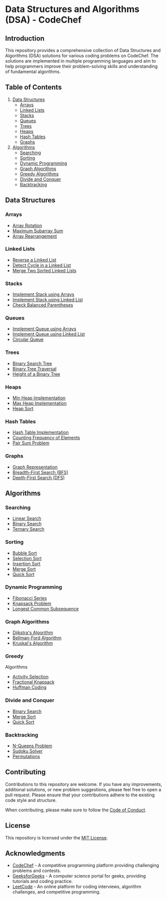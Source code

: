 # Data Structures and Algorithms (DSA) - CodeChef

## Introduction
This repository provides a comprehensive collection of Data Structures and Algorithms (DSA) solutions for various coding problems on CodeChef. The solutions are implemented in multiple programming languages and aim to help programmers improve their problem-solving skills and understanding of fundamental algorithms.

## Table of Contents
1. [Data Structures](#data-structures)
    - [Arrays](#arrays)
    - [Linked Lists](#linked-lists)
    - [Stacks](#stacks)
    - [Queues](#queues)
    - [Trees](#trees)
    - [Heaps](#heaps)
    - [Hash Tables](#hash-tables)
    - [Graphs](#graphs)
2. [Algorithms](#algorithms)
    - [Searching](#searching)
    - [Sorting](#sorting)
    - [Dynamic Programming](#dynamic-programming)
    - [Graph Algorithms](#graph-algorithms)
    - [Greedy Algorithms](#greedy-algorithms)
    - [Divide and Conquer](#divide-and-conquer)
    - [Backtracking](#backtracking)

## Data Structures
### Arrays
- [Array Rotation](/array-rotation)
- [Maximum Subarray Sum](/maximum-subarray-sum)
- [Array Rearrangement](/array-rearrangement)

### Linked Lists
- [Reverse a Linked List](/reverse-linked-list)
- [Detect Cycle in a Linked List](/detect-cycle-linked-list)
- [Merge Two Sorted Linked Lists](/merge-sorted-linked-lists)

### Stacks
- [Implement Stack using Arrays](/stack-implementation-array)
- [Implement Stack using Linked List](/stack-implementation-linked-list)
- [Check Balanced Parentheses](/balanced-parentheses)

### Queues
- [Implement Queue using Arrays](/queue-implementation-array)
- [Implement Queue using Linked List](/queue-implementation-linked-list)
- [Circular Queue](/circular-queue)

### Trees
- [Binary Search Tree](/binary-search-tree)
- [Binary Tree Traversal](/binary-tree-traversal)
- [Height of a Binary Tree](/binary-tree-height)

### Heaps
- [Min Heap Implementation](/min-heap-implementation)
- [Max Heap Implementation](/max-heap-implementation)
- [Heap Sort](/heap-sort)

### Hash Tables
- [Hash Table Implementation](/hash-table-implementation)
- [Counting Frequency of Elements](/count-element-frequency)
- [Pair Sum Problem](/pair-sum-problem)

### Graphs
- [Graph Representation](/graph-representation)
- [Breadth-First Search (BFS)](/bfs-algorithm)
- [Depth-First Search (DFS)](/dfs-algorithm)

## Algorithms
### Searching
- [Linear Search](/linear-search)
- [Binary Search](/binary-search)
- [Ternary Search](/ternary-search)

### Sorting
- [Bubble Sort](/bubble-sort)
- [Selection Sort](/selection-sort)
- [Insertion Sort](/insertion-sort)
- [Merge Sort](/merge-sort)
- [Quick Sort](/quick-sort)

### Dynamic Programming
- [Fibonacci Series](/fibonacci-series)
- [Knapsack Problem](/knapsack-problem)
- [Longest Common Subsequence](/longest-common-subsequence)

### Graph Algorithms
- [Dijkstra's Algorithm](/dijkstra-algorithm)
- [Bellman-Ford Algorithm](/bellman-ford-algorithm)
- [Kruskal's Algorithm](/kruskal-algorithm)

### Greedy

 Algorithms
- [Activity Selection](/activity-selection)
- [Fractional Knapsack](/fractional-knapsack)
- [Huffman Coding](/huffman-coding)

### Divide and Conquer
- [Binary Search](/binary-search-dc)
- [Merge Sort](/merge-sort-dc)
- [Quick Sort](/quick-sort-dc)

### Backtracking
- [N-Queens Problem](/n-queens-problem)
- [Sudoku Solver](/sudoku-solver)
- [Permutations](/permutations)

## Contributing
Contributions to this repository are welcome. If you have any improvements, additional solutions, or new problem suggestions, please feel free to open a pull request. Please ensure that your contributions adhere to the existing code style and structure.

When contributing, please make sure to follow the [Code of Conduct](CODE_OF_CONDUCT.md).

## License
This repository is licensed under the [MIT License](LICENSE).

## Acknowledgments
- [CodeChef](https://www.codechef.com/) - A competitive programming platform providing challenging problems and contests.
- [GeeksforGeeks](https://www.geeksforgeeks.org/) - A computer science portal for geeks, providing tutorials and coding practice.
- [LeetCode](https://leetcode.com/) - An online platform for coding interviews, algorithm challenges, and competitive programming.
